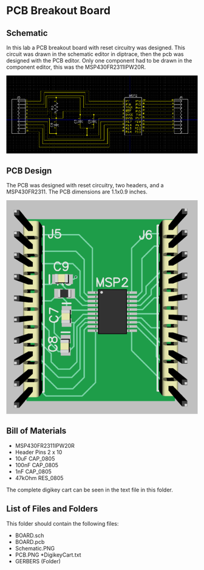 # PCB Breakout Board
## Schematic
In this lab a PCB breakout board with reset circuitry was designed. This circuit was drawn in the schematic editor in diptrace, then the pcb was designed with the PCB editor. Only one component had to be drawn in the component editor, this was the MSP430FR2311IPW20R. 

![Breakout Schematic](MSP430BreakoutSchematic.PNG "MSP430 Breakout Schematic")
## PCB Design
The PCB was designed with reset circuitry, two headers, and a MSP430FR2311. The PCB dimensions are 1.1x0.9 inches. 

![Breakout PCB](MSP430FR2311PCB.PNG "MSP430 Breakout PCB")

## Bill of Materials
* MSP430FR2311IPW20R
* Header Pins 2 x 10
* 10uF CAP_0805 
* 100nF CAP_0805
* 1nF CAP_0805
* 47kOhm RES_0805

The complete digikey cart can be seen in the text file in this folder.

## List of Files and Folders 
This folder should contain the following files:
* BOARD.sch
* BOARD.pcb
* Schematic.PNG
* PCB.PNG
*DigikeyCart.txt
* GERBERS (Folder)
